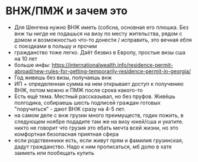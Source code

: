 # ВНЖ/ПМЖ и зачем это
* Для Шенгена нужно ВНЖ иметь (собсна, основная его плюшка. Без внж ты нигде не подашься на визу по месту жительства, рядом с домом и возможностью что-то донести / исправить, это вечная ебля с поездками в польшу и прочим
* гражданство тоже легко. Даёт безвиз в Европу, простые визы сша на 10 лет
* больше инфы: https://internationalwealth.info/residence-permit-abroad/new-rules-for-getting-temporarily-residence-permit-in-georgia/
* Год живешь без визы, получаешь внж
* ИП + определенная сумма на нем открывает доступ к получению ВНЖ, потом можно и ПМЖ после срока какого-то
* Есть ещё тема. Местный рассказывал, но без пруфов. Живёшь полгодика, собираешь шесть подписей граждан готовых "поручиться" - дают ВНЖ сразу на 4-5 лет.
* на самом деле с внж грузии много преимуществ, годик пожить, в следующем ноябре подадите там же на визу юкей/сша и укатите. никто не говорит что грузия это ебать мечта всей жизни, но это комфортная безопасная приятная сфера
* если родственники есть, если живут прям и фамилия грузинская, дадут гражданство. Надо к ним прописаться, мб долю в хате заиметь или пообещать купить
